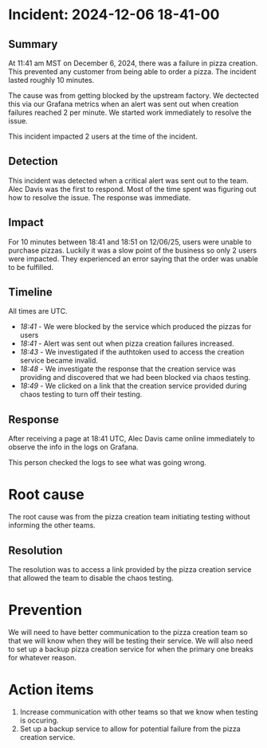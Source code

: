 # Incident: 2024-12-06 18-41-00

## Summary

At 11:41 am MST on December 6, 2024, there was a failure in pizza creation. This prevented any customer from being able to order a pizza. The incident lasted roughly 10 minutes.

The cause was from getting blocked by the upstream factory. We dectected this via our Grafana metrics when an alert was sent out when creation failures reached 2 per minute. We started work immediately to resolve the issue.

This incident impacted 2 users at the time of the incident.

## Detection

This incident was detected when a critical alert was sent out to the team. Alec Davis was the first to respond.
Most of the time spent was figuring out how to resolve the issue. The response was immediate.


## Impact

For 10 minutes between 18:41 and 18:51 on 12/06/25, users were unable to purchase pizzas. Luckily it was a slow point of the business so only 2 users were impacted. They experienced an error saying that the order was unable to be fulfilled.

## Timeline

All times are UTC.

- _18:41_ - We were blocked by the service which produced the pizzas for users
- _18:41_ - Alert was sent out when pizza creation failures increased.
- _18:43_ - We investigated if the authtoken used to access the creation service became invalid.
- _18:48_ - We investigate the response that the creation service was providing and discovered that we had been blocked via chaos testing.
- _18:49_ - We clicked on a link that the creation service provided during chaos testing to turn off their testing.

## Response

After receiving a page at 18:41 UTC, Alec Davis came online immediately to observe the info in the logs on Grafana.

This person checked the logs to see what was going wrong.


# Root cause

The root cause was from the pizza creation team initiating testing without informing the other teams.

## Resolution

The resolution was to access a link provided by the pizza creation service that allowed the team to disable the chaos testing.


# Prevention

We will need to have better communication to the pizza creation team so that we will know when they will be testing their service.
We will also need to set up a backup pizza creation service for when the primary one breaks for whatever reason.

# Action items

1. Increase communication with other teams so that we know when testing is occuring.
2. Set up a backup service to allow for potential failure from the pizza creation service.


